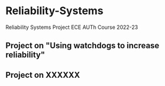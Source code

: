 # Reliability-Systems



Reliability Systems Project ECE AUTh Course 2022-23
## Project on "Using watchdogs to increase reliability"   

## Project on XXXXXX
